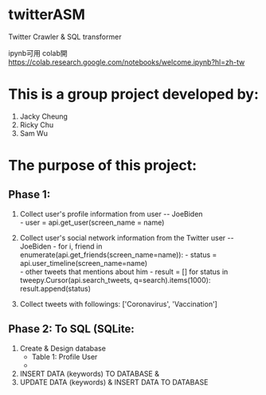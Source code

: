 # twitterASM
Twitter Crawler & SQL transformer 

ipynb可用 colab開  https://colab.research.google.com/notebooks/welcome.ipynb?hl=zh-tw
# This is a group project developed by:
  1. Jacky Cheung
  2. Ricky Chu
  3. Sam Wu

# The purpose of this project:

## Phase 1:
  1. Collect user's profile information from user -- JoeBiden   
            - user = api.get_user(screen_name = name)  
            
  2. Collect user's social network information from the Twitter user -- JoeBiden
            - for i, friend in enumerate(api.get_friends(screen_name=name)):
            - status = api.user_timeline(screen_name=name)  
            - other tweets that mentions about him
            - result = []
              for status in tweepy.Cursor(api.search_tweets, q=search).items(1000):
                   result.append(status)
                   
  3. Collect tweets with followings: ['Coronavirus', 'Vaccination']


## Phase 2: To SQL (SQLite: 
  1. Create & Design database
      - Table 1: Profile User
      - 
  3. INSERT DATA (keywords)  TO DATABASE &
  4. UPDATE DATA (keywords) & INSERT DATA TO DATABASE
